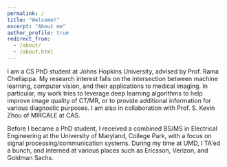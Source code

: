 ```yaml
---
permalink: /
title: "Welcome!"
excerpt: "About me"
author_profile: true
redirect_from: 
  - /about/
  - /about.html
---
```


I am a CS PhD student at Johns Hopkins University, advised by Prof. Rama Chellappa. My research interest falls on the intersection between machine learning, computer vision, and their applications to medical imaging. In particular, my work tries to leverage deep learning algorithms to help improve image quality of CT/MR, or to provide additional information for various diagnostic purposes. I am also in collaboration with Prof. S. Kevin Zhou of MIRCALE at CAS. 

Before I became a PhD student, I received a combined BS/MS in Electrical Engineering at the University of Maryland, College Park, with a focus on signal processing/communication systems. During my time at UMD, I TA'ed a bunch, and interned at various places such as Ericsson, Verizon, and Goldman Sachs.


